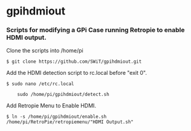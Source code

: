 # gpihdmiout
### Scripts for modifying a GPi Case running Retropie to enable HDMI output.

Clone the scripts into /home/pi
```
$ git clone https://github.com/SWiT/gpihdmiout.git
```

Add the HDMI detection script to rc.local before "exit 0".
```
$ sudo nano /etc/rc.local

    sudo /home/pi/gpihdmiout/detect.sh
```

Add Retropie Menu to Enable HDMI.
```
$ ln -s /home/pi/gpihdmiout/enable.sh /home/pi/RetroPie/retropiemenu/"HDMI Output.sh"
```
